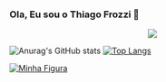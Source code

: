 ### Ola, Eu sou o Thiago Frozzi 👋
<p align="center">
  <img src="https://media.giphy.com/media/xdHXIrM5Uz1UA/giphy.gif?cid=790b761170ed85e62f651ad1f7da127bcf3539d89086f4da&rid=giphy.gif&ct=g">
</p>

![Anurag's GitHub stats](https://github-readme-stats.vercel.app/api?username=thiagox10&theme=tokyonight&show_icons=true) 
[![Top Langs](https://github-readme-stats.vercel.app/api/top-langs/?username=thiagox10&theme=tokyonight&layout=compact)](https://github.com/anuraghazra/github-readme-stats)


<a href='https://www.linkedin.com/in/thiagofrozzi/' target='_blanck'><img src="https://img.shields.io/badge/LinkedIn-0077B5?style=for-the-badge&logo=linkedin&logoColor=white" alt="Minha Figura">
